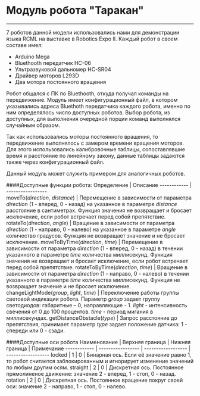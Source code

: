 # Модуль робота "Таракан"
-----------------------------

7 роботов данной модели использовались нами для демонстрации языка RCML на выставке в Robotics Expo II.
Каждый робот в своем составе имел:
- Arduino Mega
- Bluethooth передатчик HC-06
- Ультразвуковой дальномер HC-SR04
- Драйвер моторов L293D
- Два мотора постоянного вращения

Робот общался с ПК по Bluethooth, откуда получал команды на передвижение. 
Модуль имеет конфигурационный файл, в котором указывались адреса Bluethoth передатчика каждого робота, именно по ним 
определялось число доступных роботов. Выбор робота, из доступных, для выполнения очередной порции команд выполнялся
случайным образом.

Так как использовались моторы постоянного вращения, то передвижение выполнялось с замером времени вращения моторов. 
Для этого использовались калибровочные таблицы, сопоставлявшие время и расстояние по линейному закону, данные таблицы 
задаются также через конфигурационный файл.

Данный модуль может служить примером для аналогичных роботов.

####Доступные функции робота:
Определение  | Описание
------------  | -----------------  
moveTo(*direction*, *distance*)  | Перемещение в зависимости от параметра *direction* (1 - вперед, 0 - назад) на указанное в параметре *distance* расстояние в сантиметрах. Функция значения не возвращает и бросает исключение, если робот встречает перед собой препятствие.
rotateTo(*direction*, *angle*)  | Вращение в зависимости от параметра *direction* (1 - направо, 0 - налево) на указанное в параметре *angle* количество градусов. Функция не возвращает значение и не бросает исключение.
moveToByTime(*direction*, *time*)  | Перемещение в зависимости от параметра *direction* (1 - вперед, 0 - назад) в течении указанного в параметре *time* количества миллисекунд. Функция значения не возвращает и бросает исключение, если робот встречает перед собой препятствие.
rotateToByTime(*direction*, *time*)  | Вращение в зависимости от параметра *direction* (1 - направо, 0 - налево) в течении указанного в параметре *time* количества миллисекунд. Функция не возвращает значение и не бросает исключение.
changeLightMode(*group*, *light*, *time*)  | Переключение работы группы световой индикации робота. Параметр *group* задает группу светодиодов: габаритные – 0, направляющие - 1. *light* - интенсивность свечения от 0 до 100 процентов. *time* - период мигания в миллисекундах.
getDistanceObstacle(*type*)  | Запрос расстояние до препятствия, принимает параметр *type* задает положение датчика: 1 - спереди или 0 - сзади.

####Доступные оси робота
Наименование  | Верхняя граница  | Нижняя граница  | Примечание
------------  | -----------------  | ------------------  | ------------------
locked  | 1  | 0  | Бинарная ось. Если её значение равно 1, то робот считается заблокированным и игнорирует изменение значений по любым другим осям.
straight  | 2  | 0  | Дискретная ось. Постоянное прямолиненое движение: значение 2 - вперед, 1 - стоп, 0 - назад.
rotation  | 2  | 0  | Дискретная ось. Постоянное вращение покруг своей оси: значение 2 - направо, 1 - стоп, 0 - налево.

